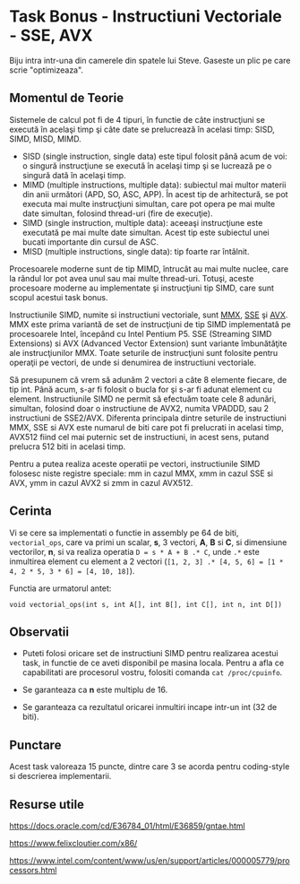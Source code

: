 # Task Bonus - Instructiuni Vectoriale - SSE, AVX

Biju intra intr-una din camerele din spatele lui Steve. Gaseste un plic pe care scrie "optimizeaza".

## Momentul de Teorie

Sistemele de calcul pot fi de 4 tipuri, în functie de câte instrucţiuni se execută în acelaşi timp şi câte date se prelucrează în acelasi timp: SISD, SIMD, MISD, MIMD.

- SISD (single instruction, single data) este tipul folosit până acum de voi: o singură instrucţiune se execută în acelaşi timp şi se lucrează pe o singură dată în acelaşi timp.
- MIMD (multiple instructions, multiple data): subiectul mai multor materii din anii următori (APD, SO, ASC, APP). În acest tip de arhitectură, se pot executa mai multe instrucţiuni simultan, care pot opera pe mai multe date simultan, folosind thread-uri (fire de execuţie).
- SIMD (single instruction, multiple data): aceeaşi instrucţiune este executată pe mai multe date simultan. Acest tip este subiectul unei bucati importante din cursul de ASC.
- MISD (multiple instructions, single data): tip foarte rar întâlnit.

Procesoarele moderne sunt de tip MIMD, întrucât au mai multe nuclee, care la rândul lor pot avea unul sau mai multe thread-uri. Totuşi, aceste procesoare moderne au implementate şi instrucţiuni tip SIMD, care sunt scopul acestui task bonus.

Instructiunile SIMD, numite si instructiuni vectoriale, sunt [MMX](https://en.wikipedia.org/wiki/MMX_(instruction_set)), [SSE](https://en.wikipedia.org/wiki/Streaming_SIMD_Extensions) şi [AVX](https://en.wikipedia.org/wiki/Advanced_Vector_Extensions). MMX este prima variantă de set de instrucţiuni de tip SIMD implementată pe procesoarele Intel, începând cu Intel Pentium P5. SSE (Streaming SIMD Extensions) si AVX (Advanced Vector Extension) sunt variante îmbunătăţite ale instrucţiunilor MMX. Toate seturile de instrucţiuni sunt folosite pentru operaţii pe vectori, de unde si denumirea de instructiuni vectoriale.

Să presupunem că vrem să adunăm 2 vectori a câte 8 elemente fiecare, de tip int. Până acum, s-ar fi folosit o bucla for şi s-ar fi adunat element cu element. Instructiunile SIMD ne permit să efectuăm toate cele 8 adunări, simultan, folosind doar o instructiune de AVX2, numita VPADDD, sau 2 instructiuni de SSE2/AVX. Diferenta principala dintre seturile de instructiuni MMX, SSE si AVX este numarul de biti care pot fi prelucrati in acelasi timp, AVX512 fiind cel mai puternic set de instructiuni, in acest sens, putand prelucra 512 biti in acelasi timp.

Pentru a putea realiza aceste operatii pe vectori, instructiunile SIMD folosesc niste registre speciale: mm in cazul MMX, xmm in cazul SSE si AVX, ymm in cazul AVX2 si zmm in cazul AVX512. 

## Cerinta

Vi se cere sa implementati o functie in assembly pe 64 de biti, `vectorial_ops`, care va primi un scalar, **s**, 3 vectori, **A**, **B** si **C**, si dimensiune vectorilor, **n**, si va realiza operatia `D = s * A + B .* C`, unde `.*` este inmultirea element cu element a 2 vectori (`[1, 2, 3] .* [4, 5, 6] = [1 * 4, 2 * 5, 3 * 6] = [4, 10, 18]`).

Functia are urmatorul antet:

`void vectorial_ops(int s, int A[], int B[], int C[], int n, int D[])`

## Observatii

- Puteti folosi oricare set de instructiuni SIMD pentru realizarea acestui task, in functie de ce aveti disponibil pe masina locala. Pentru a afla ce capabilitati are procesorul vostru, folositi comanda `cat /proc/cpuinfo`.

- Se garanteaza ca **n** este multiplu de 16.

- Se garanteaza ca rezultatul oricarei inmultiri incape intr-un int (32 de biti).

## Punctare

Acest task valoreaza 15 puncte, dintre care 3 se acorda pentru coding-style si descrierea implementarii.

## Resurse utile

https://docs.oracle.com/cd/E36784_01/html/E36859/gntae.html

https://www.felixcloutier.com/x86/

https://www.intel.com/content/www/us/en/support/articles/000005779/processors.html
